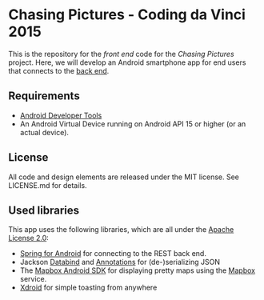 # Chasing Pictures - Coding da Vinci 2015
This is the repository for the *front end* code for the *Chasing Pictures* project. Here, we will develop an Android smartphone app for end users that connects to the [back end](https://github.com/kaltsimon/Coding-da-Vinci-back-end).

## Requirements
* [Android Developer Tools](developer.android.com/sdk/index.html)
* An Android Virtual Device running on Android API 15 or higher (or an actual device).

## License
All code and design elements are released under the MIT license. See LICENSE.md for details.

## Used libraries
This app uses the following libraries, which are all under the [Apache License 2.0](http://www.apache.org/licenses/LICENSE-2.0):

- [Spring for Android](http://projects.spring.io/spring-android/) for connecting to the REST back end.
- Jackson [Databind](https://github.com/FasterXML/jackson-databind) and [Annotations](https://github.com/FasterXML/jackson-annotations) for (de-)serializing JSON
- The [Mapbox Android SDK](https://www.mapbox.com/mapbox-android-sdk/) for displaying pretty maps using the [Mapbox](https://www.mapbox.com/) service.
- [Xdroid](https://github.com/shamanland/xdroid) for simple toasting from anywhere
